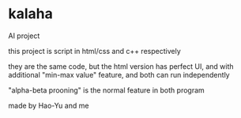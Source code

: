 # kalaha
AI project

this project is script in html/css and c++ respectively

they are the same code, but the html version has perfect UI, and with additional "min-max value" feature, and both can run independently

"alpha-beta prooning" is the normal feature in both program 

made by Hao-Yu and me
